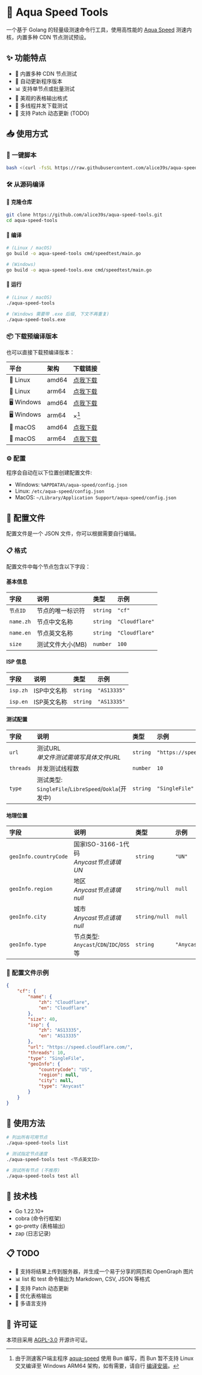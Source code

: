 # :ocean: Aqua Speed Tools

一个基于 Golang 的轻量级测速命令行工具，使用高性能的 [Aqua Speed][aqua-speed] 测速内核，内置多种 CDN 节点测试预设。

## :sparkles: 功能特点

- :arrows_counterclockwise: 内置多种 CDN 节点测试
- :rocket: 自动更新程序版本
- :bar_chart: 支持单节点或批量测试
- :art: 美观的表格输出格式
- :wrench: 多线程并发下载测试
- :electric_plug: 支持 Patch 动态更新 (TODO)

## :inbox_tray: 使用方式

### :book: 一键脚本

```bash
bash <(curl -fsSL https://raw.githubusercontent.com/alice39s/aqua-speed-tools/main/scripts/i.sh)
```

### :hammer_and_wrench: 从源码编译

#### :fork_and_knife: 克隆仓库

```bash
git clone https://github.com/alice39s/aqua-speed-tools.git
cd aqua-speed-tools
```

#### :hammer: 编译

```bash
# (Linux / macOS)
go build -o aqua-speed-tools cmd/speedtest/main.go

# (Windows)
go build -o aqua-speed-tools.exe cmd/speedtest/main.go
```

#### :running: 运行

```bash
# (Linux / macOS)
./aqua-speed-tools

# (Windows 需要带 .exe 后缀, 下文不再重复)
./aqua-speed-tools.exe
```

### :package: 下载预编译版本

也可以直接下载预编译版本：

| 平台                       | 架构  | 下载链接                  |
| :------------------------- | :---- | :------------------------ |
| :penguin: Linux            | amd64 | [点我下载][linux-amd64]   |
| :penguin: Linux            | arm64 | [点我下载][linux-arm64]   |
| :desktop_computer: Windows | amd64 | [点我下载][windows-amd64] |
| :desktop_computer: Windows | arm64 | ×[^1]                     |
| :apple: macOS              | amd64 | [点我下载][darwin-amd64]  |
| :apple: macOS              | arm64 | [点我下载][darwin-arm64]  |

[linux-amd64]: https://github.com/alice39s/aqua-speed-tools/releases/latest/download/aqua-speed-tools-linux-amd64
[linux-arm64]: https://github.com/alice39s/aqua-speed-tools/releases/latest/download/aqua-speed-tools-linux-arm64
[windows-amd64]: https://github.com/alice39s/aqua-speed-tools/releases/latest/download/aqua-speed-tools-windows-amd64.exe
[darwin-amd64]: https://github.com/alice39s/aqua-speed-tools/releases/latest/download/aqua-speed-tools-darwin-amd64
[darwin-arm64]: https://github.com/alice39s/aqua-speed-tools/releases/latest/download/aqua-speed-tools-darwin-arm64

### :gear: 配置

程序会自动在以下位置创建配置文件:

- Windows: `%APPDATA%/aqua-speed/config.json`
- Linux: `/etc/aqua-speed/config.json`
- MacOS: `~/Library/Application Support/aqua-speed/config.json`

## :memo: 配置文件

配置文件是一个 JSON 文件，你可以根据需要自行编辑。

### :clipboard: 格式

配置文件中每个节点包含以下字段：

#### 基本信息

| 字段      | 说明             | 类型     | 示例           |
| :-------- | :--------------- | :------- | :------------- |
| `节点ID`  | 节点的唯一标识符 | `string` | `"cf"`         |
| `name.zh` | 节点中文名称     | `string` | `"Cloudflare"` |
| `name.en` | 节点英文名称     | `string` | `"Cloudflare"` |
| `size`    | 测试文件大小(MB) | `number` | `100`          |

#### ISP 信息

| 字段     | 说明        | 类型     | 示例        |
| :------- | :---------- | :------- | :---------- |
| `isp.zh` | ISP中文名称 | `string` | `"AS13335"` | **** |
| `isp.en` | ISP英文名称 | `string` | `"AS13335"` |

#### 测试配置

| 字段      | 说明                                                   | 类型     | 示例                              |
| :-------- | :----------------------------------------------------- | :------- | :-------------------------------- |
| `url`     | 测试URL<br>*单文件测试需填写具体文件URL*               | `string` | `"https://speed.cloudflare.com/"` |
| `threads` | 并发测试线程数                                         | `number` | `10`                              |
| `type`    | 测试类型:<br>`SingleFile`/`LibreSpeed`/`Ookla`(开发中) | `string` | `"SingleFile"`                    |

#### 地理位置

| 字段                  | 说明                                       | 类型          | 示例        |
| :-------------------- | :----------------------------------------- | :------------ | :---------- |
| `geoInfo.countryCode` | 国家ISO-3166-1代码<br>*Anycast节点请填UN*  | `string`      | `"UN"`      |
| `geoInfo.region`      | 地区<br>*Anycast节点请填null*              | `string/null` | `null`      |
| `geoInfo.city`        | 城市<br>*Anycast节点请填null*              | `string/null` | `null`      |
| `geoInfo.type`        | 节点类型:<br>`Anycast`/`CDN`/`IDC`/`OSS`等 | `string`      | `"Anycast"` |

### :pushpin: 配置文件示例

```json
{
    "cf": {
        "name": {
            "zh": "Cloudflare",
            "en": "Cloudflare"
        },
        "size": 40,
        "isp": {
            "zh": "AS13335",
            "en": "AS13335"
        },
        "url": "https://speed.cloudflare.com/",
        "threads": 10,
        "type": "SingleFile",
        "geoInfo": {
            "countryCode": "US",
            "region": null,
            "city": null,
            "type": "Anycast"
        }
    }
}
```

## :rocket: 使用方法

```bash
# 列出所有可用节点
./aqua-speed-tools list

# 测试指定节点速度
./aqua-speed-tools test <节点英文ID>

# 测试所有节点 (不推荐)
./aqua-speed-tools test all
```

## :wrench: 技术栈

- Go 1.22.10+
- cobra (命令行框架)
- go-pretty (表格输出)
- zap (日志记录)

## :clipboard: TODO

- :dizzy: 支持将结果上传到服务器，并生成一个易于分享的网页和 OpenGraph 图片
- :bar_chart: list 和 test 命令输出为 Markdown, CSV, JSON 等格式
- :arrows_counterclockwise: 支持 Patch 动态更新
- :art: 优化表格输出
- :speech_balloon: 多语言支持

## :page_facing_up: 许可证

本项目采用 [AGPL-3.0](LICENSE) 开源许可证。

[aqua-speed]: https://github.com/alice39s/aqua-speed

[^1]: 由于测速客户端主程序 [aqua-speed] 使用 Bun 编写，而 Bun 暂不支持 Linux 交叉编译至 Windows ARM64 架构，如有需要，请自行 [编译安装](#hammer_and_wrench-从源码编译)。
